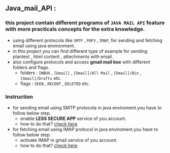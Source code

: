 ## Java_mail_API :
### this project contain different programs of `JAVA MAIL API` feature with more practicals concepts for the extra knowledge.
   - using different protocols like `SMTP` , `POP3` , `IMAP`, for sending and fetching email using java environment.
   - in this project you can find different type of example for sending plantext , html content , attechments with email.
   - also configure protocols and access **gmail mail box** with different folders and flags.
        - folders : `INBOX` , `[Gmail]` , `[Gmail]/All Mail` , `[Gmail]/Bin` , `[Gmail]/Drafts` etc.
        - flags   : `SEEN` , `RECENT` , `DELETED` etc.

### Instruction
- for sending email using SMTP protocola in java enviroment.you have to follow below step.
    - enable **LESS SECURE APP** service of you account. 
    - how to do that? [check here](https://support.google.com/accounts/answer/6010255?hl=en)
- for fetching email using IMAP protocol in java enviroment.you have to follow below step.
    - activate IMAP in gmail service of you account.
    - how to do that? [check here](https://support.google.com/mail/answer/7126229?hl=en)
